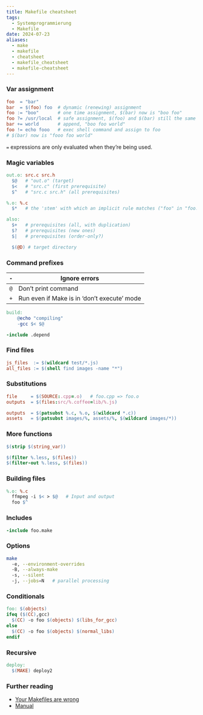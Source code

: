 ```yaml
---
title: Makefile cheatsheet
tags:
  - Systemprogrammierung
  - Makefile
date: 2024-07-23
aliases:
  - make
  - makefile
  - cheatsheet
  - makefile_cheatsheet
  - makefile-cheatsheet
---
```

### Var assignment
```makefile
foo  = "bar"
bar  = $(foo) foo  # dynamic (renewing) assignment
foo := "boo"       # one time assignment, $(bar) now is "boo foo"
foo ?= /usr/local  # safe assignment, $(foo) and $(bar) still the same
bar += world       # append, "boo foo world"
foo != echo fooo   # exec shell command and assign to foo
# $(bar) now is "fooo foo world"
```
`=` expressions are only evaluated when they’re being used.

### Magic variables
```makefile
out.o: src.c src.h
  $@   # "out.o" (target)
  $<   # "src.c" (first prerequisite)
  $^   # "src.c src.h" (all prerequisites)

%.o: %.c
  $*   # the 'stem' with which an implicit rule matches ("foo" in "foo.c")

also:
  $+   # prerequisites (all, with duplication)
  $?   # prerequisites (new ones)
  $|   # prerequisites (order-only?)

  $(@D) # target directory
```

### Command prefixes

| `-` | Ignore errors                               |
| --- | ------------------------------------------- |
| `@` | Don’t print command                         |
| `+` | Run even if Make is in ‘don’t execute’ mode |

```makefile
build:
    @echo "compiling"
    -gcc $< $@

-include .depend
```

### Find files
```makefile
js_files  := $(wildcard test/*.js)
all_files := $(shell find images -name "*")
```

### Substitutions
```makefile
file     = $(SOURCE:.cpp=.o)   # foo.cpp => foo.o
outputs  = $(files:src/%.coffee=lib/%.js)

outputs  = $(patsubst %.c, %.o, $(wildcard *.c))
assets   = $(patsubst images/%, assets/%, $(wildcard images/*))
```

### More functions
```makefile
$(strip $(string_var))

$(filter %.less, $(files))
$(filter-out %.less, $(files))
```

### Building files
```makefile
%.o: %.c
  ffmpeg -i $< > $@   # Input and output
  foo $^
```

### Includes
```makefile
-include foo.make
```

### Options
```sh
make
  -e, --environment-overrides
  -B, --always-make
  -s, --silent
  -j, --jobs=N   # parallel processing
```

### Conditionals
```makefile
foo: $(objects)
ifeq ($(CC),gcc)
  $(CC) -o foo $(objects) $(libs_for_gcc)
else
  $(CC) -o foo $(objects) $(normal_libs)
endif
```

### Recursive
```makefile
deploy:
  $(MAKE) deploy2
```

### Further reading
- [Your Makefiles are wrong](https://tech.davis-hansson.com/p/make/)
- [Manual](https://www.gnu.org/software/make/manual/html_node/index.html)
